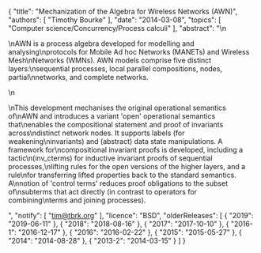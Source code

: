 {
    "title": "Mechanization of the Algebra for Wireless Networks (AWN)",
    "authors": [
        "Timothy Bourke"
    ],
    "date": "2014-03-08",
    "topics": [
        "Computer science/Concurrency/Process calculi"
    ],
    "abstract": "\n<p>\nAWN is a process algebra developed for modelling and analysing\nprotocols for Mobile Ad hoc Networks (MANETs) and Wireless Mesh\nNetworks (WMNs). AWN models comprise five distinct layers:\nsequential processes, local parallel compositions, nodes, partial\nnetworks, and complete networks.</p>\n<p>\nThis development mechanises the original operational semantics of\nAWN and introduces a variant 'open' operational semantics that\nenables the compositional statement and proof of invariants across\ndistinct network nodes. It supports labels (for weakening\ninvariants) and (abstract) data state manipulations. A framework for\ncompositional invariant proofs is developed, including a tactic\n(inv_cterms) for inductive invariant proofs of sequential processes,\nlifting rules for the open versions of the higher layers, and a rule\nfor transferring lifted properties back to the standard semantics. A\nnotion of 'control terms' reduces proof obligations to the subset of\nsubterms that act directly (in contrast to operators for combining\nterms and joining processes).</p>",
    "notify": [
        "tim@tbrk.org"
    ],
    "licence": "BSD",
    "olderReleases": [
        {
            "2019": "2019-06-11"
        },
        {
            "2018": "2018-08-16"
        },
        {
            "2017": "2017-10-10"
        },
        {
            "2016-1": "2016-12-17"
        },
        {
            "2016": "2016-02-22"
        },
        {
            "2015": "2015-05-27"
        },
        {
            "2014": "2014-08-28"
        },
        {
            "2013-2": "2014-03-15"
        }
    ]
}
